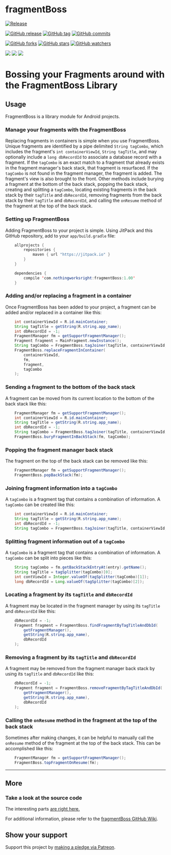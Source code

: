 # fragmentBoss  

[![Release](https://jitpack.io/v/com.nothingworksright/fragmentBoss.svg)](https://jitpack.io/#com.nothingworksright/fragmentBoss)  

[![GitHub release](https://img.shields.io/github/release/nothingworksright/fragmentBoss.svg)](https://github.com/nothingworksright/fragmentBoss/releases)  [![GitHub tag](https://img.shields.io/github/tag/nothingworksright/fragmentBoss.svg)](https://github.com/nothingworksright/fragmentBoss/tags)  [![GitHub commits](https://img.shields.io/github/commits-since/nothingworksright/fragmentBoss/v1.0.1.svg)](https://github.com/nothingworksright/fragmentBoss/commits/master)  

[![GitHub forks](https://img.shields.io/github/forks/nothingworksright/fragmentBoss.svg?style=social&label=Fork)](https://github.com/nothingworksright/fragmentBoss/network)  [![GitHub stars](https://img.shields.io/github/stars/nothingworksright/fragmentBoss.svg?style=social&label=Star)](https://github.com/nothingworksright/fragmentBoss/stargazers)  [![GitHub watchers](https://img.shields.io/github/watchers/nothingworksright/fragmentBoss.svg?style=social&label=Watch)](https://github.com/nothingworksright/fragmentBoss/watchers)

<a href="https://codeclimate.com/github/nothingworksright/fragmentBoss"><img src="https://codeclimate.com/github/nothingworksright/fragmentBoss/badges/gpa.svg" /></a>  <a href="https://codeclimate.com/github/nothingworksright/fragmentBoss/coverage"><img src="https://codeclimate.com/github/nothingworksright/fragmentBoss/badges/coverage.svg" /></a>  <a href="https://codeclimate.com/github/nothingworksright/fragmentBoss"><img src="https://codeclimate.com/github/nothingworksright/fragmentBoss/badges/issue_count.svg" /></a>  

# Bossing your Fragments around with the FragmentBoss Library

## Usage

FragmentBoss is a library module for Android projects.

### Manage your fragments with the FragmentBoss
Replacing fragments in containers is simple when you use FragmentBoss. Unique fragments are identified by a pipe delimited `String tagCombo`, which includes the fragment's `int containerViewId`, `String tagTitle`, and may optionally include a `long dbRecordId` to associate a database record with a fragment.  If the `tagCombo` is an exact match to a fragment that already exists in the fragment manager's back stack, that fragment is resurfaced. If the `tagCombo` is not found in the fragment manager, the fragment is added. The fragment's view is also brought to the front. Other methods include burying a fragment at the bottom of the back stack, popping the back stack, creating and splitting a `tagCombo`, locating existing fragments in the back stack by their `tagTitle` and `dbRecordId`, removing fragments from the back stack by their `tagTitle` and `dbRecordId`, and calling the `onResume` method of the fragment at the top of the back stack.

### Setting up FragmentBoss
Adding FragmentBoss to your project is simple. Using JitPack and this GitHub repository, add to your `app/build.gradle` file:

```java
    allprojects {
        repositories {
            maven { url "https://jitpack.io" }
        }
    }

    dependencies {
        compile 'com.nothingworksright:fragmentBoss:1.00'
    }
```

### Adding and/or replacing a fragment in a container
Once FragmentBoss has been added to your project, a fragment can be added and/or replaced in a container like this:

```java
    int containerViewId = R.id.mainContainer;
    String tagTitle = getString(R.string.app_name);
    int dbRecordId = -1;
    FragmentManager fm = getSupportFragmentManager();
    Fragment fragment = MainFragment.newInstance();
    String tagCombo = FragmentBoss.tagJoiner(tagTitle, containerViewId, dbRecordId);
    FragmentBoss.replaceFragmentInContainer(
        containerViewId,
        fm,
        fragment,
        tagCombo
    );
```

### Sending a fragment to the bottom of the back stack
A fragment can be moved from its current location to the bottom of the back stack like this:

```java
    FragmentManager fm = getSupportFragmentManager();
    int containerViewId = R.id.mainContainer;
    String tagTitle = getString(R.string.app_name);
    int dbRecordId = -1;
    String tagCombo = FragmentBoss.tagJoiner(tagTitle, containerViewId, dbRecordId);
    FragmentBoss.buryFragmentInBackStack(fm, tagCombo);
```

### Popping the fragment manager back stack
The fragment on the top of the back stack can be removed like this:

```java
    FragmentManager fm = getSupportFragmentManager();
    FragmentBoss.popBackStack(fm);
```

### Joining fragment information into a `tagCombo`
A `tagCombo` is a fragment tag that contains a combination of information. A `tagCombo` can be created like this:

```java
    int containerViewId = R.id.mainContainer;
    String tagTitle = getString(R.string.app_name);
    int dbRecordId = -1;
    String tagCombo = FragmentBoss.tagJoiner(tagTitle, containerViewId, dbRecordId);
```

### Splitting fragment information out of a `tagCombo`
A `tagCombo` is a fragment tag that contains a combination of information. A `tagCombo` can be split into pieces like this:

```java
    String tagCombo = fm.getBackStackEntryAt(entry).getName();
    String tagTitle = tagSplitter(tagCombo)[0];
    int contViewId = Integer.valueOf(tagSplitter(tagCombo)[1]);
    long dbRecordId = Long.valueOf(tagSplitter(tagCombo)[2]);
```

### Locating a fragment by its `tagTitle` and `dbRecordId`
A fragment may be located in the fragment manager by using its `tagTitle` and `dbRecordId` like this:

```java
    dbRecordId = -1;
    Fragment fragment = FragmentBoss.findFragmentByTagTitleAndDbId(
        getFragmentManager(),
        getString(R.string.app_name),
        dbRecordId
    );
```

### Removing a fragment by its `tagTitle` and `dbRecordId`
A fragment may be removed from the fragment manager back stack by using its `tagTitle` and `dbRecordId` like this:

```java
    dbRecordId = -1;
    Fragment fragment = FragmentBoss.removeFragmentByTagTitleAndDbId(
        getFragmentManager(),
        getString(R.string.app_name),
        dbRecordId
    );
```

### Calling the `onResume` method in the fragment at the top of the back stack
Sometimes after making changes, it can be helpful to manually call the `onResume` method of the fragment at the top of the back stack. This can be accomplished like this:

```java
    FragmentManager fm = getSupportFragmentManager();
    FragmentBoss.topFragmentOnResume(fm);
```

---

## More

### Take a look at the source code
The interesting parts [are right here.](../blob/master/fragmentboss/src/main/java/com/nothingworksright/fragmentboss/FragmentBoss.java)

For additional information, please refer to the [fragmentBoss GitHub Wiki](https://github.com/nothingworksright/fragmentBoss/wiki).  

## Show your support  

Support this project by [making a pledge via Patreon](https://www.patreon.com/jmg1138).  
